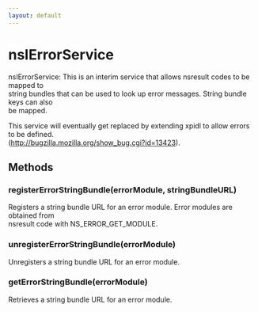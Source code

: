 ```yaml
---
layout: default
---
```


# nsIErrorService #
  
nsIErrorService: This is an interim service that allows nsresult codes to be mapped to   
string bundles that can be used to look up error messages. String bundle keys can also  
be mapped.   
  
This service will eventually get replaced by extending xpidl to allow errors to be defined.  
(http://bugzilla.mozilla.org/show_bug.cgi?id=13423).  
  

## Methods ##

### registerErrorStringBundle(errorModule, stringBundleURL) ###
  
Registers a string bundle URL for an error module. Error modules are obtained from  
nsresult code with NS_ERROR_GET_MODULE.  
  

### unregisterErrorStringBundle(errorModule) ###
  
Unregisters a string bundle URL for an error module.  
  

### getErrorStringBundle(errorModule) ###
  
Retrieves a string bundle URL for an error module.  
  
